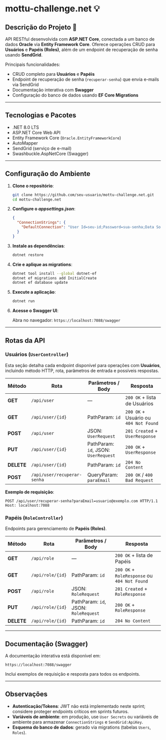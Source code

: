 # mottu-challenge.net 💡

## Descrição do Projeto 📃

API RESTful desenvolvida com **ASP.NET Core**, conectada a um banco de dados **Oracle** via **Entity Framework Core**. Oferece operações CRUD para **Usuários** e **Papéis (Roles)**, além de um endpoint de recuperação de senha usando **SendGrid**.

Principais funcionalidades:

* CRUD completo para **Usuários** e **Papéis**
* Endpoint de recuperação de senha (`recuperar-senha`) que envia e-mails via SendGrid
* Documentação interativa com **Swagger**
* Configuração do banco de dados usando **EF Core Migrations**

---

## Tecnologias e Pacotes

* .NET 8.0 LTS
* ASP.NET Core Web API
* Entity Framework Core (`Oracle.EntityFrameworkCore`)
* AutoMapper
* SendGrid (serviço de e-mail)
* Swashbuckle.AspNetCore (Swagger)

---

## Configuração do Ambiente

1. **Clone o repositório**:

   ```bash
   git clone https://github.com/seu-usuario/mottu-challenge.net.git
   cd mottu-challenge.net
   ```

2. **Configure o *appsettings.json***:

   ```json
   {
     "ConnectionStrings": {
       "DefaultConnection": "User Id=seu-id;Password=sua-senha;Data Source=//oracle.fiap.com.br:1521/ORCL"
     }
   }
   ```

3. **Instale as dependências**:

   ```bash
   dotnet restore
   ```

4. **Crie e aplique as migrations**:

   ```bash
   dotnet tool install --global dotnet-ef
   dotnet ef migrations add InitialCreate
   dotnet ef database update
   ```

5. **Execute a aplicação**:

   ```bash
   dotnet run
   ```

6. **Acesse o Swagger UI**:

   Abra no navegador: `https://localhost:7088/swagger`

---

## Rotas da API

### Usuários (`UserController`)

Esta seção detalha cada endpoint disponível para operações com **Usuários**, incluindo método HTTP, rota, parâmetros de entrada e possíveis respostas.

| Método     | Rota                        | Parâmetros / Body                    | Resposta                              |
| ---------- | --------------------------- | ------------------------------------ | ------------------------------------- |
| **GET**    | `/api/user`                 | —                                    | `200 OK` + lista de Usuários          |
| **GET**    | `/api/user/{id}`            | PathParam: `id`                      | `200 OK` + Usuário ou `404 Not Found` |
| **POST**   | `/api/user`                 | JSON: `UserRequest`                  | `201 Created` + `UserResponse`        |
| **PUT**    | `/api/user/{id}`            | PathParam: `id`, JSON: `UserRequest` | `200 OK` + `UserResponse`             |
| **DELETE** | `/api/user/{id}`            | PathParam: `id`                      | `204 No Content`                      |
| **POST**   | `/api/user/recuperar-senha` | QueryParam: `paraEmail`              | `200 OK` / `400 Bad Request`          |

**Exemplo de requisição**:

```http
POST /api/user/recuperar-senha?paraEmail=usuario@exemplo.com HTTP/1.1
Host: localhost:7088
```

### Papéis (`RoleController`)

Endpoints para gerenciamento de **Papéis (Roles)**.

| Método     | Rota             | Parâmetros / Body                    | Resposta                                     |
| ---------- | ---------------- | ------------------------------------ | -------------------------------------------- |
| **GET**    | `/api/role`      | —                                    | `200 OK` + lista de Papéis                   |
| **GET**    | `/api/role/{id}` | PathParam: `id`                      | `200 OK` + `RoleResponse` ou `404 Not Found` |
| **POST**   | `/api/role`      | JSON: `RoleRequest`                  | `201 Created` + `RoleResponse`               |
| **PUT**    | `/api/role/{id}` | PathParam: `id`, JSON: `RoleRequest` | `200 OK` + `RoleResponse`                    |
| **DELETE** | `/api/role/{id}` | PathParam: `id`                      | `204 No Content`                             |

---

## Documentação (Swagger)

A documentação interativa está disponível em:

```
https://localhost:7088/swagger
```

Inclui exemplos de requisição e resposta para todos os endpoints.

---

## Observações

* **Autenticação/Tokens**: JWT não está implementado neste sprint; considere proteger endpoints críticos em sprints futuros.
* **Variáveis de ambiente**: em produção, use `User Secrets` ou variáveis de ambiente para armazenar `ConnectionStrings` e `SendGrid:ApiKey`.
* **Esquema do banco de dados**: gerado via migrations (tabelas `Users`, `Roles`).

